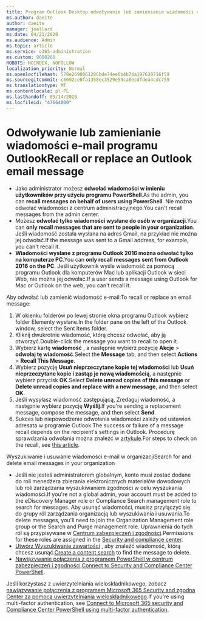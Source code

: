 ```yaml
---
title: Program Outlook Desktop odwoływanie lub zamienianie wiadomości e-mail
ms.author: daeite
author: daeite
manager: joallard
ms.date: 04/21/2020
ms.audience: Admin
ms.topic: article
ms.service: o365-administration
ms.custom: 9000260
ROBOTS: NOINDEX, NOFOLLOW
localization_priority: Normal
ms.openlocfilehash: 578e2690061286bde74ee0b4b74a197630716f59
ms.sourcegitcommit: c6692ce0fa1358ec3529e59ca0ecdfdea4cdc759
ms.translationtype: MT
ms.contentlocale: pl-PL
ms.lasthandoff: 09/14/2020
ms.locfileid: "47664000"
---
```

# <a name="recall-or-replace-an-outlook-email-message"></a><span data-ttu-id="8fb00-102">Odwoływanie lub zamienianie wiadomości e-mail programu Outlook</span><span class="sxs-lookup"><span data-stu-id="8fb00-102">Recall or replace an Outlook email message</span></span>

- <span data-ttu-id="8fb00-103">Jako administrator możesz **odwołać wiadomości w imieniu użytkowników przy użyciu programu PowerShell**.</span><span class="sxs-lookup"><span data-stu-id="8fb00-103">As the admin, you can **recall messages on behalf of users using PowerShell**.</span></span> <span data-ttu-id="8fb00-104">Nie można odwołać wiadomości z centrum administracyjnego.</span><span class="sxs-lookup"><span data-stu-id="8fb00-104">You can't recall messages from the admin center.</span></span>
- <span data-ttu-id="8fb00-105">Możesz **odwołać tylko wiadomości wysłane do osób w organizacji**.</span><span class="sxs-lookup"><span data-stu-id="8fb00-105">You can **only recall messages that are sent to people in your organization**.</span></span> <span data-ttu-id="8fb00-106">Jeśli wiadomość została wysłana na adres Gmail, na przykład nie można jej odwołać.</span><span class="sxs-lookup"><span data-stu-id="8fb00-106">If the message was sent to a Gmail address, for example, you can't recall it.</span></span>
- <span data-ttu-id="8fb00-107">**Wiadomości wysłane z programu Outlook 2016 można odwołać tylko na komputerze PC**.</span><span class="sxs-lookup"><span data-stu-id="8fb00-107">You can **only recall messages sent from Outlook 2016 on the PC**.</span></span> <span data-ttu-id="8fb00-108">Jeśli użytkownik wyśle wiadomość za pomocą programu Outlook dla komputerów Mac lub aplikacji Outlook w sieci Web, nie można jej odwołać.</span><span class="sxs-lookup"><span data-stu-id="8fb00-108">If a user sends a message using Outlook for Mac or Outlook on the web, you can't recall it.</span></span>

<span data-ttu-id="8fb00-109">Aby odwołać lub zamienić wiadomość e-mail:</span><span class="sxs-lookup"><span data-stu-id="8fb00-109">To recall or replace an email message:</span></span>

1. <span data-ttu-id="8fb00-110">W okienku folderów po lewej stronie okna programu Outlook wybierz folder Elementy wysłane.</span><span class="sxs-lookup"><span data-stu-id="8fb00-110">In the folder pane on the left of the Outlook window, select the Sent Items folder.</span></span>
1. <span data-ttu-id="8fb00-111">Kliknij dwukrotnie wiadomość, którą chcesz odwołać, aby ją otworzyć.</span><span class="sxs-lookup"><span data-stu-id="8fb00-111">Double-click the message you want to recall to open it.</span></span>
1. <span data-ttu-id="8fb00-112">Wybierz kartę **wiadomość** , a następnie wybierz pozycję **Akcje**  >  **odwołaj tę wiadomość**.</span><span class="sxs-lookup"><span data-stu-id="8fb00-112">Select the **Message** tab, and then select **Actions** > **Recall This Message**.</span></span>
1. <span data-ttu-id="8fb00-113">Wybierz pozycję **Usuń nieprzeczytane kopie tej wiadomości** lub **Usuń nieprzeczytane kopie i zastąp je nową wiadomością**, a następnie wybierz przycisk **OK**.</span><span class="sxs-lookup"><span data-stu-id="8fb00-113">Select **Delete unread copies of this message** or **Delete unread copies and replace with a new message**, and then select **OK**.</span></span>
1. <span data-ttu-id="8fb00-114">Jeśli wysyłasz wiadomość zastępującą, Zredaguj wiadomość, a następnie wybierz pozycję **Wyślij**.</span><span class="sxs-lookup"><span data-stu-id="8fb00-114">If you're sending a replacement message, compose the message, and then select **Send**.</span></span>
1. <span data-ttu-id="8fb00-115">Sukces lub niepowodzenie odwołania wiadomości zależy od ustawień adresata w programie Outlook.</span><span class="sxs-lookup"><span data-stu-id="8fb00-115">The success or failure of a message recall depends on the recipient's settings in Outlook.</span></span> <span data-ttu-id="8fb00-116">Procedurę sprawdzania odwołania można znaleźć w [artykule](https://support.office.com/article/35027f88-d655-4554-b4f8-6c0729a723a0).</span><span class="sxs-lookup"><span data-stu-id="8fb00-116">For steps to check on the recall, see [this article](https://support.office.com/article/35027f88-d655-4554-b4f8-6c0729a723a0).</span></span>

<span data-ttu-id="8fb00-117">Wyszukiwanie i usuwanie wiadomości e-mail w organizacji</span><span class="sxs-lookup"><span data-stu-id="8fb00-117">Search for and delete email messages in your organization</span></span>

- <span data-ttu-id="8fb00-118">Jeśli nie jesteś administratorem globalnym, konto musi zostać dodane do roli menedżera zbierania elektronicznych materiałów dowodowych lub roli zarządzania wyszukiwaniem zgodności w celu wyszukania wiadomości.</span><span class="sxs-lookup"><span data-stu-id="8fb00-118">If you're not a global admin, your account must be added to the eDiscovery Manager role or Compliance Search management role to search for messages.</span></span> <span data-ttu-id="8fb00-119">Aby usunąć wiadomości, musisz przyłączyć się do grupy ról zarządzania organizacją lub wyszukiwania i usuwania.</span><span class="sxs-lookup"><span data-stu-id="8fb00-119">To delete messages, you'll need to join the Organization Management role group or the Search and Purge management role.</span></span> <span data-ttu-id="8fb00-120">Uprawnienia do tych ról są przypisywane w [Centrum zabezpieczeń i zgodności](https://go.microsoft.com/fwlink/?linkid=2083731).</span><span class="sxs-lookup"><span data-stu-id="8fb00-120">Permissions for these roles are assigned in the [Security and compliance center](https://go.microsoft.com/fwlink/?linkid=2083731).</span></span>
- <span data-ttu-id="8fb00-121">[Utwórz Wyszukiwanie zawartości](https://docs.microsoft.com/microsoft-365/compliance/content-search) , aby znaleźć wiadomość, którą chcesz usunąć.</span><span class="sxs-lookup"><span data-stu-id="8fb00-121">[Create a content search](https://docs.microsoft.com/microsoft-365/compliance/content-search) to find the message to delete.</span></span>
- <span data-ttu-id="8fb00-122">[Nawiązywanie połączenia z programem PowerShell w centrum zabezpieczeń i zgodności](https://docs.microsoft.com/powershell/exchange/office-365-scc/connect-to-scc-powershell/connect-to-scc-powershell?view=exchange-ps).</span><span class="sxs-lookup"><span data-stu-id="8fb00-122">[Connect to Security and Compliance Center PowerShell](https://docs.microsoft.com/powershell/exchange/office-365-scc/connect-to-scc-powershell/connect-to-scc-powershell?view=exchange-ps).</span></span>

<span data-ttu-id="8fb00-123">Jeśli korzystasz z uwierzytelniania wieloskładnikowego, zobacz [nawiązywanie połączenia z programem Microsoft 365 Security and zgodna Center za pomocą uwierzytelniania wieloskładnikowego](https://docs.microsoft.com/powershell/exchange/office-365-scc/connect-to-scc-powershell/mfa-connect-to-scc-powershell?view=exchange-ps).</span><span class="sxs-lookup"><span data-stu-id="8fb00-123">If you're using multi-factor authentication, see [Connect to Microsoft 365 security and Compliance Center PowerShell using multi-factor authentication](https://docs.microsoft.com/powershell/exchange/office-365-scc/connect-to-scc-powershell/mfa-connect-to-scc-powershell?view=exchange-ps).</span></span>